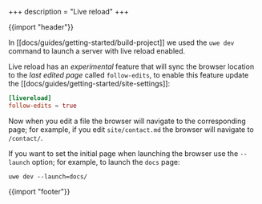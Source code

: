 +++
description = "Live reload"
+++

{{import "header"}}

In [[docs/guides/getting-started/build-project]] we used the `uwe dev` command to launch a server with live reload enabled.

Live reload has an *experimental* feature that will sync the browser location to the *last edited page* called `follow-edits`, to enable this feature update the [[docs/guides/getting-started/site-settings]]:

```toml
[livereload]
follow-edits = true
```

Now when you edit a file the browser will navigate to the corresponding page; for example, if you edit `site/contact.md` the browser will navigate to `/contact/`.

If you want to set the initial page when launching the browser use the `--launch` option; for example, to launch the `docs` page:

```text
uwe dev --launch=docs/
```

{{import "footer"}}
